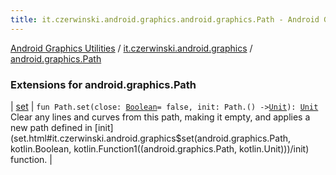 ```yaml
---
title: it.czerwinski.android.graphics.android.graphics.Path - Android Graphics Utilities
---
```


[Android Graphics Utilities](../../index.html) / [it.czerwinski.android.graphics](../index.html) / [android.graphics.Path](./index.html)

### Extensions for android.graphics.Path

| [set](set.html) | `fun Path.set(close: `[`Boolean`](https://kotlinlang.org/api/latest/jvm/stdlib/kotlin/-boolean/index.html)` = false, init: Path.() -> `[`Unit`](https://kotlinlang.org/api/latest/jvm/stdlib/kotlin/-unit/index.html)`): `[`Unit`](https://kotlinlang.org/api/latest/jvm/stdlib/kotlin/-unit/index.html)<br>Clear any lines and curves from this path, making it empty, and applies a new path defined in [init](set.html#it.czerwinski.android.graphics$set(android.graphics.Path, kotlin.Boolean, kotlin.Function1((android.graphics.Path, kotlin.Unit)))/init) function. |

